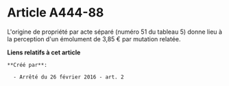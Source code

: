 # Article A444-88

L'origine de propriété par acte séparé (numéro 51 du tableau 5) donne lieu à la perception d'un émolument de 3,85 € par
mutation relatée.

**Liens relatifs à cet article**

	**Créé par**:

	  - Arrêté du 26 février 2016 - art. 2
